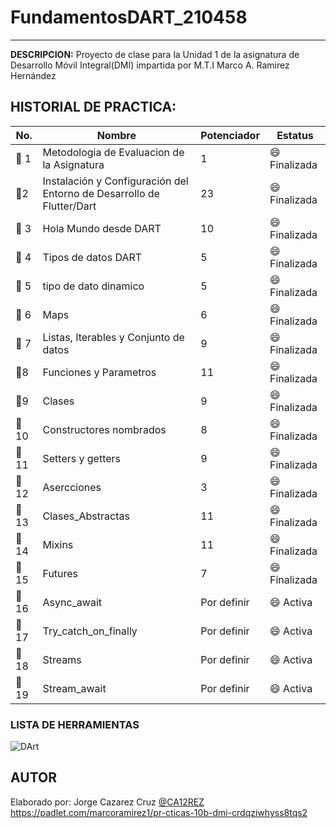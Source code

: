 # FundamentosDART_210458
------------
**DESCRIPCION:**
Proyecto de clase para la Unidad 1 de la asignatura de Desarrollo Móvil Integral(DMI) impartida por M.T.I Marco A. Ramirez Hernández

## HISTORIAL DE PRACTICA:

|No. |Nombre|Potenciador|Estatus|
|--|--|--|--|
|:ledger: 1|Metodologia de Evaluacion de la Asignatura|1|:smile: Finalizada|
|:ledger:2|Instalación y Configuración del Entorno de Desarrollo de Flutter/Dart|23|:smile: Finalizada|
|:ledger: 3|Hola Mundo desde DART|10|:smile: Finalizada|
|:ledger: 4|Tipos de datos DART|5|:smile: Finalizada|
|:ledger: 5|tipo de dato dinamico|5|:smile: Finalizada|
|:ledger: 6|Maps|6|:smile: Finalizada|
|:ledger: 7|Listas, Iterables y Conjunto de datos|9|:smile: Finalizada|
|:ledger:8|Funciones y Parametros|11|:smile: Finalizada|
|:ledger:9|Clases|9|:smile: Finalizada|
|:ledger:10|Constructores nombrados|8|:smile: Finalizada|
|:ledger:11|Setters y getters|9|:smile: Finalizada|
|:ledger:12|Asercciones|3|:smile: Finalizada|
|:ledger:13|Clases_Abstractas|11|:smile: Finalizada|
|:ledger:14|Mixins|11|:smile: Finalizada|
|:ledger:15|Futures|7|:smile: Finalizada|
|:ledger:16|Async_await|Por definir |:smile: Activa|
|:ledger:17|Try_catch_on_finally|Por definir |:smile: Activa|
|:ledger:18|Streams|Por definir|:smile: Activa|
|:ledger:19|Stream_await|Por definir |:smile: Activa|
### LISTA DE HERRAMIENTAS
![DArt](https://img.shields.io/badge/Dart-0175C2?style=for-the-badge&logo=dart&logoColor=white)


## AUTOR 
Elaborado por: Jorge Cazarez Cruz [@CA12REZ]()
https://padlet.com/marcoramirez1/pr-cticas-10b-dmi-crdqziwhyss8tqs2

